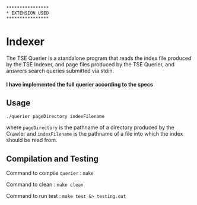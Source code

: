 ```
****************
* EXTENSION USED
****************
```

# Indexer

The TSE Querier is a standalone program that reads the index file produced by the TSE Indexer, and page files produced by the TSE Querier, and answers search queries submitted via stdin.

#### I have implemented the full querier according to the specs

## Usage

`./querier pageDirectory indexFilename`

where `pageDirectory` is the pathname of a directory produced by the Crawler and `indexFilename` is the pathname of a file into which the index should be read from.

## Compilation and Testing

Command to compile `querier` : `make`

Command to clean : `make clean`

Command to run test : `make test &> testing.out`